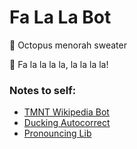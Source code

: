 # Fa La La Bot

🎵 Octopus menorah sweater

🎵 Fa la la la la, la la la la!

### Notes to self:
- [TMNT Wikipedia Bot](https://github.com/catleeball/tmnt_wikipedia_bot)
- [Ducking Autocorrect](https://github.com/macroscopicentric/ducking_autocorrect)
- [Pronouncing Lib](https://pronouncing.readthedocs.io/en/latest/index.html)
